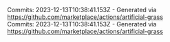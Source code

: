 Commits: 2023-12-13T10:38:41.153Z - Generated via https://github.com/marketplace/actions/artificial-grass
<br>
Commits: 2023-12-13T10:38:41.153Z - Generated via https://github.com/marketplace/actions/artificial-grass
<br>
